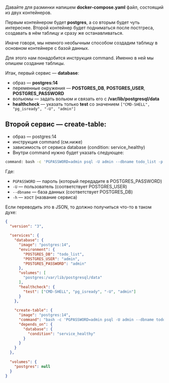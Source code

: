 Давайте для разминки напишем **docker-compose.yaml** файл, состоящий из двух контейнеров.

Первым контейнером будет **postgres**, а со вторым будет чуть интереснее. Второй контейнер будет подниматься после постгреса, создавать в нём таблицу и сразу же останавливаться. 

Иначе говоря, мы немного необычным способом создадим таблицу в основном контейнере с базой данных. 

Для этого нам понадобится инструкция command. Именно в ней мы опишем создание таблицы.

Итак, первый сервис — **database**:

- образ —  **postgres:14**
- переменные окружения —  **POSTGRES_DB**, **POSTGRES_USER**, **POSTGRES_PASSWORD**
- вольюмы — задать вольюм и связать его с **/var/lib/postgresql/data**
- **healthcheck** — указать только **test** со значением ```["CMD-SHELL", "pg_isready", "-U", "admin"]```

## Второй сервис — **create-table**:
- образ — postgres:14
- инструкция command (см.ниже)
- зависимость от сервиса database (condition: service_healthy)
- Внутри command нужно будет указать следующее:
```bash
command: bash -c 'PGPASSWORD=admin psql -U admin --dbname todo_list -p 5432 -h database -c "CREATE TABLE IF NOT EXISTS user_table (user_id int PRIMARY KEY, username varchar(256), email varchar(256));"'
```

Где:
- ```PGPASSWORD``` — пароль (который передадите в POSTGRES_PASSWORD)
- ```-U``` — пользователь (соответствует POSTGRES_USER)
- ```--dbname``` — база данных (соответствует POSTGRES_DB)
- ```-h``` — хост (название сервиса)

Если переводить это в JSON, то должно получиться что-то в таком духе:
```JSON
{
  "version": "3",
  
  "services": {
    "database": {
      "image": "postgres:14",
      "environment": {
        "POSTGRES_DB": "todo_list",
        "POSTGRES_USER": "admin",
        "POSTGRES_PASSWORD": "admin"
      },
      "volumes": [
        "postgres:/var/lib/postgresql/data"
      ],
      "healthcheck": {
        "test": ["CMD-SHELL", "pg_isready", "-U", "admin"]
      }
    },
    
    "create-table": {
      "image": "postgres:14",
      "command": "bash -c 'PGPASSWORD=admin psql -U admin --dbname todo_list -p 5432 -h database -c \"CREATE TABLE IF NOT EXISTS user_table (user_id int PRIMARY KEY, username varchar(256), email varchar(256));\"'",
      "depends_on": {
        "database": {
          "condition": "service_healthy"
        }
      }
    }
  },
  
  "volumes": {
    "postgres": null
  }
}
```